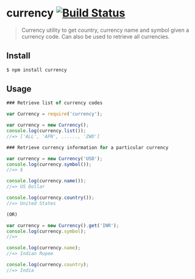 # currency [![Build Status](https://travis-ci.org/sriramswamy/currency.svg?branch=master)](https://travis-ci.org/sriramswamy/currency)

> Currency utility to get country, currency name and symbol given a currency code. Can also be used to retrieve all currencies.

## Install

```sh
$ npm install currency
```

## Usage

```js
### Retrieve list of currency codes

var Currency = require('currency');

var currency = new Currency();
console.log(currency.list());
//=> ['ALL', 'AFN', ......, 'ZWD']

### Retrieve currency information for a particular currency

var currency = new Currency('USD');
console.log(currency.symbol());
//=> $

console.log(currency.name());
//=> US Dollar

console.log(currency.country());
//=> United States

(OR)

var currency = new Currency().get('INR');
console.log(currency.symbol);
//=> 

console.log(currency.name);
//=> Indian Rupee

console.log(currency.country);
//=> India
```